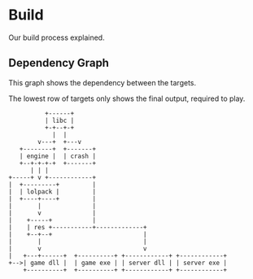 # Build

Our build process explained.

## Dependency Graph

This graph shows the dependency between the targets.

The lowest row of targets only shows the final output, required to play.


              +------+
              | libc |
              +-+--+-+
                |  |
            v---+  +---v
       +--------+  +-------+
       | engine |  | crash |
       +--+-+-+-+  +-------+
          | | |
    +-----+ v +------------+
    |  +---------+         |
    |  | lolpack |         |
    |  +----+----+         |
    |       |              |
    |       v              |
    |    +-----+           |
    |    | res +-----------+-------------+
    |    +--+--+                         |
    |       |                            |
    |       v                            v
    |   +---+------+  +----------+ +------------+ +------------+
    +-->| game dll |  | game exe | | server dll | | server exe |
        +----------+  +----------+ +------------+ +------------+

